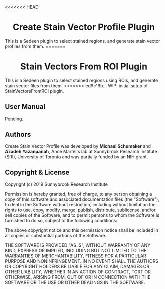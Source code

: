 <<<<<<< HEAD
<h1 align="center">Create Stain Vector Profile Plugin</h1>
This is a Sedeen plugin to select stained regions, and generate stain vector profiles from them.
=======
<h1 align="center">Stain Vectors From ROI Plugin</h1>
This is a Sedeen plugin to select stained regions using ROIs, and generate stain vector files from them.
>>>>>>> ed9c16b... WIP: initial setup of StainVectorsFromROI plugin.

## User Manual

Pending.

## Authors
Create Stain Vector Profile was developed by **Michael Schumaker** and **Azadeh Yazanpanah**, Anne Martel's lab at Sunnybrook Research Institute (SRI), University of Toronto and was partially funded by an NIH grant.

## Copyright & License

Copyright (c) 2019 Sunnybrook Research Institute

Permission is hereby granted, free of charge, to any person obtaining a copy
of this software and associated documentation files (the "Software"), to deal
in the Software without restriction, including without limitation the rights
to use, copy, modify, merge, publish, distribute, sublicense, and/or sell
copies of the Software, and to permit persons to whom the Software is
furnished to do so, subject to the following conditions:

The above copyright notice and this permission notice shall be included in all
copies or substantial portions of the Software.

THE SOFTWARE IS PROVIDED "AS IS", WITHOUT WARRANTY OF ANY KIND, EXPRESS OR
IMPLIED, INCLUDING BUT NOT LIMITED TO THE WARRANTIES OF MERCHANTABILITY,
FITNESS FOR A PARTICULAR PURPOSE AND NONINFRINGEMENT. IN NO EVENT SHALL THE
AUTHORS OR COPYRIGHT HOLDERS BE LIABLE FOR ANY CLAIM, DAMAGES OR OTHER
LIABILITY, WHETHER IN AN ACTION OF CONTRACT, TORT OR OTHERWISE, ARISING FROM,
OUT OF OR IN CONNECTION WITH THE SOFTWARE OR THE USE OR OTHER DEALINGS IN THE
SOFTWARE.
